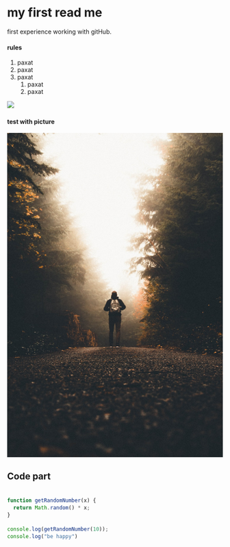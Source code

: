 # my first read me

first experience working with gitHub.

#### rules

1. paxat
2. paxat
3. paxat
   1. paxat
   2. paxat

<img src="https://images.unsplash.com/photo-1619509943800-81ce9ac042e4?ixid=MnwxMjA3fDB8MHxwaG90by1wYWdlfHx8fGVufDB8fHx8&ixlib=rb-1.2.1&auto=format&fit=crop&w=634&q=80">

#### test with picture

<img src ="images/photo-1508921912186-1d1a45ebb3c1.jpg">

## Code part

```javascript

function getRandomNumber(x) {
  return Math.random() * x;
}

console.log(getRandomNumber(10));
console.log("be happy")

```
